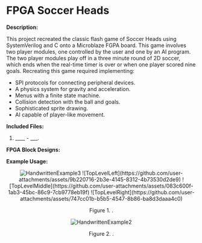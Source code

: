 # FPGA Soccer Heads

**Description:**

This project recreated the classic flash game of Soccer Heads using SystemVerilog and C onto a Microblaze FGPA board. This game involves two player modules, one controlled by the user and one by an AI program. 
The two player modules play off in a three minute round of 2D soccer, which ends when the real-time timer is over or when one player scored nine goals. Recreating this game required implementing: 

* SPI protocols for connecting peripheral devices.
* A physics system for gravity and acceleration.
* Menus with a finite state machine.
* Collision detection with the ball and goals.
* Sophisticated sprite drawing.
* AI capable of player-like movement.

**Included Files:**

1. ____ - ___.

**FPGA Block Designs:**

**Example Usage:**

<p align="center">
  <img src="https://github.com/PaulJablonski/Resume-Projects/assets/148725115/f74d8f76-8084-464a-b1f7-944f7c988b39" alt="HandwrittenExample3">
  ![TopLevelLeft](https://github.com/user-attachments/assets/9b220716-2b3e-4145-8312-4b73530d2de9)
  ![TopLevelMiddle](https://github.com/user-attachments/assets/083c600f-1ab3-45bc-86c9-7cb9778eb19f)
  ![TopLevelRight](https://github.com/user-attachments/assets/747cc01b-b5b5-4547-8b86-ba8d3daaa4c0)

</p>

<p align="center">  
  Figure 1. .
</p>

<p align="center">
  <img src="https://github.com/PaulJablonski/Resume-Projects/assets/148725115/d5aba49c-e7a1-4cc4-a2e5-1af51f7db88a" alt="HandwrittenExample2">
</p>

<p align="center">
  Figure 2. .
</p>

